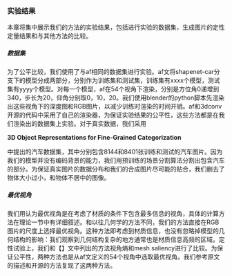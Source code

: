 ### 实验结果

本章将集中展示我们的方法的实验结果，包括进行实验的数据集，生成图片的定性定量结果和与其他方法的比较。

##### 数据集

为了公平比较，我们使用了与af相同的数据集进行实验。af文将shapenet-car分支下的模型分成两部分，分别作为训练集和测试集，训练集有xxxx个模型，测试集有yyyy个模型。对每一个模型，af在54个视角下渲染，分别是方位角0递增到340，步长为20，仰角分别取0，10，20。我们使用blender的python脚本先渲染出这些视角下的深度图和RGB图片，以减少训练时渲染的时间开销。af和3dconv开源的代码中采用了自己的渲染器，为保证实验结果的公平性，这些方法都是在我们渲染出的数据集上实验。对于真实数据，我们采用

**3D Object Representations for Fine-Grained Categorization**

中提出的汽车数据集，其中分别包含8144和8401张训练和测试的汽车图片。因为我们的模型并没有编码背景的能力，我们用预训练的场景分割算法分割出包含汽车的部分。为保证真实图片的数据分布和我们的合成图片尽可能的贴合，我们删去了物体大小过小，和物体不居中的图像。



##### 最优视角

我们用认为最优视角是在考虑了材质的条件下包含最多信息的视角，具体的计算方法在理论一节中有详细叙述。和以往几何学的方法不同，我们的方法直接在RGB图片的尺度上选择最优视角。这种方法即考虑到材质信息，也没有忽略掉模型的几何结构的影响：我们观察到几何结构复杂的地方通常也是材质信息高频的区域。定性试验上，我们和【】文中列出的方法视角熵和mesh saliency进行了比较。为保证公平性，两种方法也是从af文定义的54个视角中选取最优视角。我们参考原文的描述和开源的方法复现了这两种方法。

